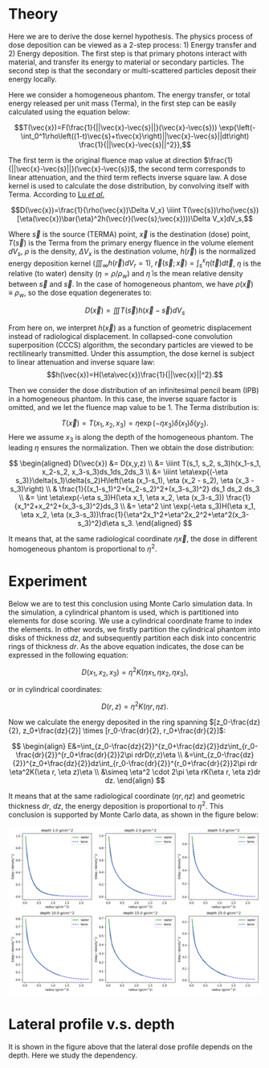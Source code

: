 # Theory
Here we are to derive the dose kernel hypothesis. The physics process of dose deposition can be viewed as a 2-step process: 1) Energy transfer and 2) Energy deposition. The first step is that primary photons interact with material, and transfer its energy to material or secondary particles. The second step is that the secondary or multi-scattered particles deposit their energy locally.

Here we consider a homogeneous phantom. The energy transfer, or total energy released per unit mass (Terma), in the first step can be easily calculated using the equation below:

$$T(\vec{x})=F(\frac{1}{||\vec{x}-\vec{s}||}(\vec{x}-\vec{s}))
\exp{\left(-\int_0^1\rho\left((1-t)\vec{s}+t\vec{x}\right)||\vec{x}-\vec{s}||dt\right)
\frac{1}{||\vec{x}-\vec{s}||^2}},$$

The first term is the original fluence map value at direction $\frac{1}{||\vec{x}-\vec{s}||}(\vec{x}-\vec{s})$, the second term corresponds to linear attenuation, and the third term reflects inverse square law.
A dose kernel is used to calculate the dose distribution, by convolving itself with Terma. According to [Lu $et$ $al.$](https://iopscience.iop.org/article/10.1088/0031-9155/50/4/007)

$$D(\vec{x})=\frac{1}{\rho(\vec{x})\Delta V_x} \iiint T(\vec{s})\rho(\vec{s})[\eta(\vec{x})\bar{\eta}^2h(\vec{r}(\vec{s};\vec{x})))\Delta V_x]dV_s,$$

Where $\vec{s}$ is the source (TERMA) point, $\vec{x}$ is the destination (dose) point, $T(\vec{s})$ is the Terma from the primary energy fluence in the volume element $dV_s$, $\rho$ is the density, $\Delta V_x$ is the destination volume, $h(\vec{r})$ is the normalized energy deposition kernel $\left(\iiint_\infty h(\vec{r})dV_r=1\right)$, $\vec{r}(\vec{s};\vec{x})=\int_s^x\eta(\vec{t})d\vec{t}$, $\eta$ is the relative (to water) density ($\eta=\rho/\rho_w$) and $\bar{\eta}$ is the mean relative density between $\vec{s}$ and $\vec{s}$. In the case of homogeneous phantom, we have $\rho(\vec{x})\equiv\rho_w$, so the dose equation degenerates to:

$$D(\vec{x})=\iiint T(\vec{s})h(\vec{x}-\vec{s})dV_s$$

From here on, we interpret $h(\vec{x})$ as a function of geometric displacement instead of radiological displacement. In collapsed-cone convolution superposition (CCCS) algorithm, the secondary particles are viewed to be rectilinearly transmitted. Under this assumption, the dose kernel is subject to linear attenuation and inverse square law:
$$h(\vec{x})=H(\eta\vec{x})\frac{1}{||\vec{x}||^2}.$$

Then we consider the dose distribution of an infinitesimal pencil beam (IPB) in a homogeneous phantom. In this case, the inverse square factor is omitted, and we let the fluence map value to be 1. The Terma distribution is:

$$T(\vec{x})=T(x_1,x_2,x_3)=\eta\exp{(-\eta x_3)}\delta(x_1)\delta(y_2).$$
Here we assume $x_3$ is along the depth of the homogeneous phantom. The leading $\eta$ ensures the normalization. Then we obtain the dose distribution:

$$
\begin{aligned}
D(\vec{x}) &= D(x,y,z) \\
&= \iiint T(s_1, s_2, s_3)h(x_1-s_1, x_2-s_2, x_3-s_3)ds_1ds_2ds_3 \\
&= \iiint \eta\exp{(-\eta s_3)}\delta(s_1)\delta(s_2)H\left(\eta (x_1-s_1), \eta (x_2 - s_2), \eta (x_3 - s_3)\right) \\
& \frac{1}{(x_1-s_1)^2+(x_2-s_2)^2+(x_3-s_3)^2} ds_1 ds_2 ds_3 \\
&= \int \eta\exp(-\eta s_3)H(\eta x_1, \eta x_2, \eta (x_3-s_3)) \frac{1}{x_1^2+x_2^2+(x_3-s_3)^2}ds_3 \\
&= \eta^2 \int \exp(-\eta s_3)H(\eta x_1, \eta x_2, \eta (x_3-s_3))\frac{1}{\eta^2x_1^2+\eta^2x_2^2+\eta^2(x_3-s_3)^2}d\eta s_3.
\end{aligned}
$$

It means that, at the same radiological coordinate $\eta\vec{x}$, the dose in different homogeneous phantom is proportional to $\eta^2$.

# Experiment
Below we are to test this conclusion using Monte Carlo simulation data. In the simulation, a cylindrical phantom is used, which is partitioned into elements for dose scoring. We use a cylindrical coordinate frame to index the elements. In other words, we firstly partition the cylindrical phantom into disks of thickness $dz$, and subsequently partition each disk into concentric rings of thickness $dr$. As the above equation indicates, the dose can be expressed in the following equation:

$$D(x_1,x_2,x_3)=\eta^2K(\eta x_1, \eta x_2, \eta x_3),$$

or in cylindrical coordinates:

$$D(r,z)=\eta^2K(\eta r, \eta z).$$

Now we calculate the energy deposited in the ring spanning $[z_0-\frac{dz}{2}, z_0+\frac{dz}{2}] \times [r_0-\frac{dr}{2}, r_0+\frac{dr}{2}]$:

$$
\begin{align}
E&=\int_{z_0-\frac{dz}{2}}^{z_0+\frac{dz}{2}}dz\int_{r_0-\frac{dr}{2}}^{r_0+\frac{dr}{2}}2\pi rdrD(r,z)\eta \\
&=\int_{z_0-\frac{dz}{2}}^{z_0+\frac{dz}{2}}dz\int_{r_0-\frac{dr}{2}}^{r_0+\frac{dr}{2}}2\pi rdr \eta^2K(\eta r, \eta z)\eta \\
&\simeq \eta^2 \cdot 2\pi \eta rK(\eta r, \eta z)dr dz.
\end{align}
$$

It means that at the same radiological coordinate $(\eta r, \eta z)$ and geometric thickness $dr$, $dz$, the energy deposition is proportional to $\eta^2$. This conclusion is supported by Monte Carlo data, as shown in the figure below:

![Lateral dose profile of water and bone at different depths](./figures/lateral.png)

# Lateral profile v.s. depth
It is shown in the figure above that the lateral dose profile depends on the depth. Here we study the dependency.